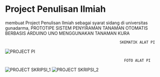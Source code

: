 # Project Penulisan Ilmiah
membuat Project Penulisan Ilmiah sebagai syarat sidang di universitas gunadarma, PROTOTIPE SISTEM PENYIRAMAN TANAMAN OTOMATIS BERBASIS ARDUINO UNO MENGGUNAKAN TANAMAN KURA

                                                        SKEMATIK ALAT PI 
![PROJECT PI](https://github.com/fardardnsyh/ProjectPenulisanIlmiah/assets/145440594/555d5346-aa8d-4303-9763-92ee8fd77a34)

                                                          FOTO ALAT PI
![PROJECT SKRIPSI_1](https://github.com/fardardnsyh/ProjectPenulisanIlmiah/assets/145440594/7d1e54a3-d222-45e3-b897-dd1a5f69f526)
![PROJECT SKRIPSI_2](https://github.com/fardardnsyh/ProjectPenulisanIlmiah/assets/145440594/8f52a250-2dab-4d70-b8a3-fd869eea0bd9)


